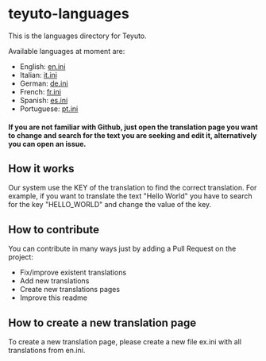 # teyuto-languages

This is the languages directory for Teyuto.

Available languages at moment are: 
- English: [en.ini](https://github.com/Teyuto/teyuto-languages/blob/main/lang/en.ini) 
- Italian: [it.ini](https://github.com/Teyuto/teyuto-languages/blob/main/lang/it.ini)
- German: [de.ini](https://github.com/Teyuto/teyuto-languages/blob/main/lang/de.ini)
- French: [fr.ini](https://github.com/Teyuto/teyuto-languages/blob/main/lang/fr.ini)
- Spanish: [es.ini](https://github.com/Teyuto/teyuto-languages/blob/main/lang/es.ini)
- Portuguese: [pt.ini](https://github.com/Teyuto/teyuto-languages/blob/main/lang/pt.ini)

#### If you are not familiar with Github, just open the translation page you want to change and search for the text you are seeking and edit it, alternatively you can open an issue.

## How it works
Our system use the KEY of the translation to find the correct translation. For example, if you want to translate the text "Hello World" you have to search for the key "HELLO_WORLD" and change the value of the key.

## How to contribute
You can contribute in many ways just by adding a Pull Request on the project: 
- Fix/improve existent translations
- Add new translations 
- Create new translations pages
- Improve this readme

## How to create a new translation page
To create a new translation page, please create a new file ex.ini with all translations from en.ini. 

